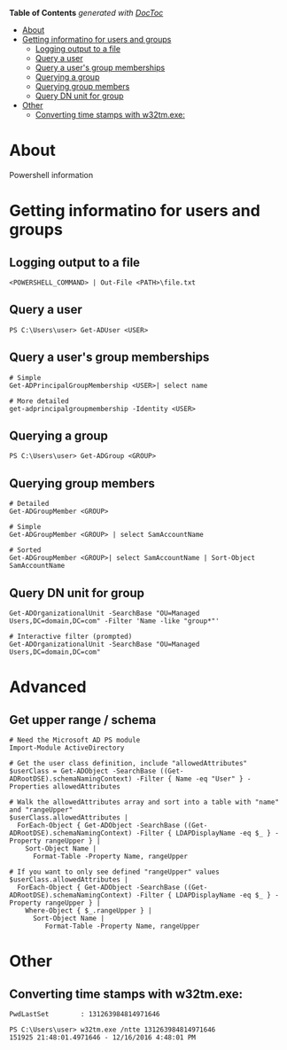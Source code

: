 <!-- START doctoc generated TOC please keep comment here to allow auto update -->
<!-- DON'T EDIT THIS SECTION, INSTEAD RE-RUN doctoc TO UPDATE -->
**Table of Contents**  *generated with [DocToc](https://github.com/thlorenz/doctoc)*

- [About](#about)
- [Getting informatino for users and groups](#getting-informatino-for-users-and-groups)
  - [Logging output to a file](#logging-output-to-a-file)
  - [Query a user](#query-a-user)
  - [Query a user's group memberships](#query-a-users-group-memberships)
  - [Querying a group](#querying-a-group)
  - [Querying group members](#querying-group-members)
  - [Query DN unit for group](#query-dn-unit-for-group)
- [Other](#other)
  - [Converting time stamps with w32tm.exe:](#converting-time-stamps-with-w32tmexe)

<!-- END doctoc generated TOC please keep comment here to allow auto update -->

# About 

Powershell information

# Getting informatino for users and groups

## Logging output to a file

```
<POWERSHELL_COMMAND> | Out-File <PATH>\file.txt
```

## Query a user

```
PS C:\Users\user> Get-ADUser <USER>
```

## Query a user's group memberships

```
# Simple
Get-ADPrincipalGroupMembership <USER>| select name
  
# More detailed
get-adprincipalgroupmembership -Identity <USER>
```

## Querying a group

```
PS C:\Users\user> Get-ADGroup <GROUP>
```

## Querying group members

```
# Detailed
Get-ADGroupMember <GROUP>
  
# Simple
Get-ADGroupMember <GROUP> | select SamAccountName
  
# Sorted
Get-ADGroupMember <GROUP>| select SamAccountName | Sort-Object SamAccountName
```

## Query DN unit for group

```
Get-ADOrganizationalUnit -SearchBase "OU=Managed Users,DC=domain,DC=com" -Filter 'Name -like "group*"'

# Interactive filter (prompted)
Get-ADOrganizationalUnit -SearchBase "OU=Managed Users,DC=domain,DC=com"
```
# Advanced

## Get upper range / schema

```
# Need the Microsoft AD PS module
Import-Module ActiveDirectory

# Get the user class definition, include "allowedAttributes"
$userClass = Get-ADObject -SearchBase ((Get-ADRootDSE).schemaNamingContext) -Filter { Name -eq "User" } -Properties allowedAttributes

# Walk the allowedAttributes array and sort into a table with "name" and "rangeUpper"
$userClass.allowedAttributes | 
  ForEach-Object { Get-ADObject -SearchBase ((Get-ADRootDSE).schemaNamingContext) -Filter { LDAPDisplayName -eq $_ } -Property rangeUpper } |
    Sort-Object Name |
      Format-Table -Property Name, rangeUpper

# If you want to only see defined "rangeUpper" values
$userClass.allowedAttributes | 
  ForEach-Object { Get-ADObject -SearchBase ((Get-ADRootDSE).schemaNamingContext) -Filter { LDAPDisplayName -eq $_ } -Property rangeUpper } |
    Where-Object { $_.rangeUpper } |
      Sort-Object Name |
         Format-Table -Property Name, rangeUpper
```

# Other

## Converting time stamps with w32tm.exe:

```
PwdLastSet        : 131263984814971646
  
PS C:\Users\user> w32tm.exe /ntte 131263984814971646
151925 21:48:01.4971646 - 12/16/2016 4:48:01 PM
```
